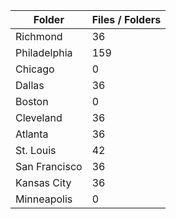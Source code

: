 | Folder        |   Files / Folders |
|---------------|-------------------|
| Richmond      |                36 |
| Philadelphia  |               159 |
| Chicago       |                 0 |
| Dallas        |                36 |
| Boston        |                 0 |
| Cleveland     |                36 |
| Atlanta       |                36 |
| St. Louis     |                42 |
| San Francisco |                36 |
| Kansas City   |                36 |
| Minneapolis   |                 0 |